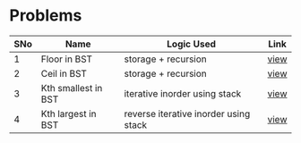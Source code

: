 # Problems

SNo | Name | Logic Used | Link |
----|------|------------|------|
1 | Floor in BST | storage + recursion | [view](floor_BST.cpp)
2 | Ceil in BST | storage + recursion | [view](ceil_BST.cpp)
3 | Kth smallest in BST | iterative inorder using stack | [view](kth_smallest.cpp) 
4 | Kth largest in BST | reverse iterative inorder using stack | [view](kth_largest.cpp) 